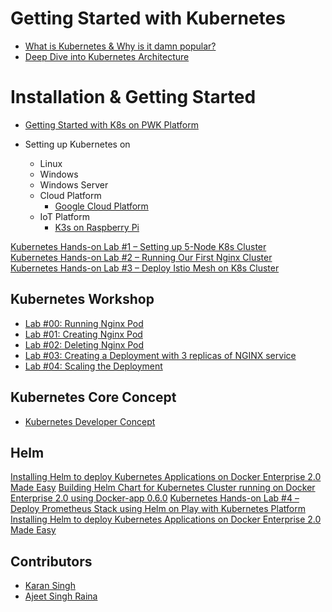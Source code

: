 # Getting Started with Kubernetes

- [What is Kubernetes & Why is it damn popular?](https://github.com/collabnix/dockerlabs/blob/master/kubernetes/beginners/what-is-kubernetes/README.md#what-is-kubernetes)
- [Deep Dive into Kubernetes Architecture](https://github.com/collabnix/dockerlabs/blob/master/kubernetes/beginners/what-is-kubernetes/README.md#what-is-k8s-made-up-of)


# Installation & Getting Started

- [Getting Started with K8s on PWK Platform](https://github.com/collabnix/dockerlabs/blob/master/kubernetes/beginners/getting-started-on-pwk.md)

- Setting up Kubernetes on
   - Linux
   - Windows
   - Windows Server
   - Cloud Platform
     - [Google Cloud Platform](https://github.com/collabnix/dockerlabs/blob/master/kubernetes/beginners/install-k8s-on-GCP-platform.md)
   - IoT Platform
     - [K3s on Raspberry Pi](https://github.com/collabnix/dockerlabs/blob/master/beginners/install/raspberrypi3/setting-up-k3s-cluster.md)
   
[Kubernetes Hands-on Lab #1 – Setting up 5-Node K8s Cluster](https://collabnix.com/kubernetes-hands-on-lab-1-setting-up-5-node-k8s-cluster/)<br>
[Kubernetes Hands-on Lab #2 – Running Our First Nginx Cluster](https://collabnix.com/kubernetes-hands-on-lab-2-running-our-first-nginx-cluster/)<br>
[Kubernetes Hands-on Lab #3 – Deploy Istio Mesh on K8s Cluster](https://collabnix.com/kubernetes-hands-on-lab-3-deploy-istio-mesh/)


## Kubernetes Workshop

- [Lab #00: Running Nginx Pod](https://github.com/collabnix/dockerlabs/blob/master/kubernetes/beginners/workshop/lab00-running-nginx-pod/README.md)<br>
- [Lab #01: Creating Nginx Pod](https://github.com/collabnix/dockerlabs/blob/master/kubernetes/beginners/workshop/lab01-creating-nginx-pod/README.md)<br>
- [Lab #02: Deleting Nginx Pod](https://github.com/collabnix/dockerlabs/blob/master/kubernetes/beginners/workshop/lab02-deleting-nginx-pod/README.md)<br>
- [Lab #03: Creating a Deployment with 3 replicas of NGINX service](https://github.com/collabnix/dockerlabs/blob/master/kubernetes/beginners/workshop/lab03-creating-deployment-3replicas-nginx-pod/README.md)<br>
- [Lab #04: Scaling the Deployment](https://github.com/collabnix/dockerlabs/blob/master/kubernetes/beginners/workshop/lab04-scaling-the-deployment/README.md)<br>

## Kubernetes Core Concept

- [Kubernetes Developer Concept](https://github.com/collabnix/dockerlabs/blob/master/kubernetes/beginners/k8s-core-concepts.md)

## Helm

[Installing Helm to deploy Kubernetes Applications on Docker Enterprise 2.0 Made Easy](https://collabnix.com/installing-helm-to-deploy-kubernetes-applications-on-docker-enterprise-2-0-made-easy/)
[Building Helm Chart for Kubernetes Cluster running on Docker Enterprise 2.0 using Docker-app 0.6.0](https://collabnix.com/building-helm-chart-for-kubernetes-cluster-running-on-docker-enterprise-2-0-using-docker-app-0-6-0/)
[Kubernetes Hands-on Lab #4 – Deploy Prometheus Stack using Helm on Play with Kubernetes Platform](https://collabnix.com/kubernetes-hands-on-lab-4-deploy-application-stack-using-helm-on-play-with-kubernetes-platform/)
[Installing Helm to deploy Kubernetes Applications on Docker Enterprise 2.0 Made Easy](https://collabnix.com/installing-helm-to-deploy-kubernetes-applications-on-docker-enterprise-2-0-made-easy/)

## Contributors

- [Karan Singh](karangandhi0007@gmail.com)
- [Ajeet Singh Raina](ajeetraina@gmail.com)
